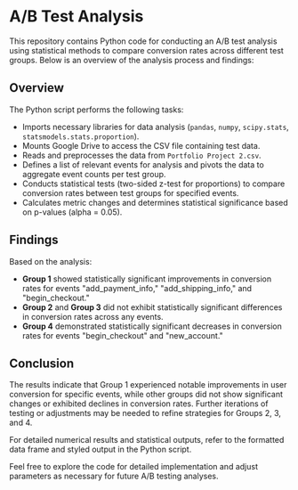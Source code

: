# A/B Test Analysis

This repository contains Python code for conducting an A/B test analysis using statistical methods to compare conversion rates across different test groups. Below is an overview of the analysis process and findings:

## Overview

The Python script performs the following tasks:
- Imports necessary libraries for data analysis (`pandas`, `numpy`, `scipy.stats`, `statsmodels.stats.proportion`).
- Mounts Google Drive to access the CSV file containing test data.
- Reads and preprocesses the data from `Portfolio Project 2.csv`.
- Defines a list of relevant events for analysis and pivots the data to aggregate event counts per test group.
- Conducts statistical tests (two-sided z-test for proportions) to compare conversion rates between test groups for specified events.
- Calculates metric changes and determines statistical significance based on p-values (alpha = 0.05).

## Findings

Based on the analysis:
- **Group 1** showed statistically significant improvements in conversion rates for events "add_payment_info," "add_shipping_info," and "begin_checkout."
- **Group 2** and **Group 3** did not exhibit statistically significant differences in conversion rates across any events.
- **Group 4** demonstrated statistically significant decreases in conversion rates for events "begin_checkout" and "new_account."

## Conclusion

The results indicate that Group 1 experienced notable improvements in user conversion for specific events, while other groups did not show significant changes or exhibited declines in conversion rates. Further iterations of testing or adjustments may be needed to refine strategies for Groups 2, 3, and 4.

For detailed numerical results and statistical outputs, refer to the formatted data frame and styled output in the Python script.

Feel free to explore the code for detailed implementation and adjust parameters as necessary for future A/B testing analyses.

